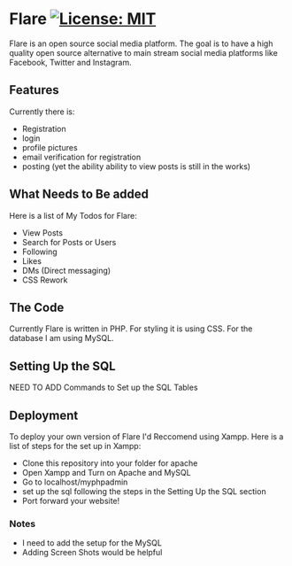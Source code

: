 # Flare                 [![License: MIT](https://img.shields.io/badge/License-MIT-yellow.svg)](https://opensource.org/licenses/MIT)
Flare is an open source social media platform. The goal is to have a high quality open source alternative to main stream social media platforms like Facebook, Twitter and Instagram. 

## Features
Currently there is: 
* Registration
* login
* profile pictures
* email verification for registration
* posting (yet the ability ability to view posts is still in the works)

## What Needs to Be added
Here is a list of My Todos for Flare:
* View Posts
* Search for Posts or Users
* Following
* Likes
* DMs (Direct messaging)
* CSS Rework

## The Code
Currently Flare is written in PHP.
For styling it is using CSS.
For the database I am using MySQL.

## Setting Up the SQL
NEED TO ADD Commands to Set up the SQL Tables

## Deployment
To deploy your own version of Flare I'd Reccomend using Xampp.
Here is a list of steps for the set up in Xampp:
* Clone this repository into your folder for apache 
* Open Xampp and Turn on Apache and MySQL
* Go to localhost/myphpadmin 
* set up the sql following the steps in the Setting Up the SQL section
* Port forward your website!

### Notes
* I need to add the setup for the MySQL
* Adding Screen Shots would be helpful
